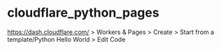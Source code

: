 # cloudflare_python_pages

https://dash.cloudflare.com/  >
Workers & Pages > Create > Start from a template/Python Hello World > Edit Code

